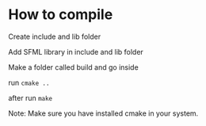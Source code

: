 # How to compile

Create include and lib folder

Add SFML library in include and lib folder

Make a folder called build and go inside

run ```cmake ..```

after run ```make```

Note: Make sure you have installed cmake in your system.
